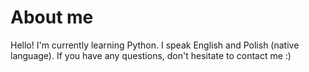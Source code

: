 # About me
Hello!
I'm currently learning Python. 
I speak English and Polish (native language).
If you have any questions, don't hesitate to contact me :)
